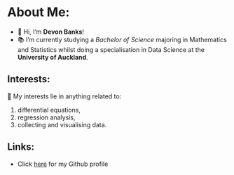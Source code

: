 # About Me:
- 👋 Hi, I’m **Devon Banks**!
- 📚 I’m currently studying a *Bachelor of Science* majoring in Mathematics and Statistics whilst doing a specialisation in Data Science at the **University of Auckland**.

## Interests:
📖 My interests lie in anything related to:

1. differential equations,
2. regression analysis,
3. collecting and visualising data.

## Links:

- Click [here](https://github.com/devonwbanks) for my Github profile

